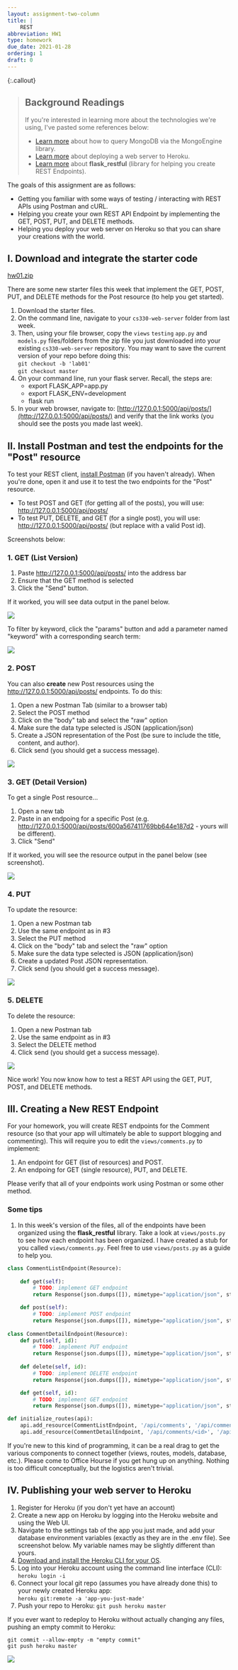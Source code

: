 ```yaml
---
layout: assignment-two-column
title: |
    REST
abbreviation: HW1
type: homework
due_date: 2021-01-28
ordering: 1
draft: 0
---
```


{:.callout}
> ## Background Readings
> If you're interested in learning more about the technologies we're using, I've pasted some references below:
> * <a href="https://docs.mongoengine.org/guide/querying.html" target="_blank">Learn more</a> about how to query MongoDB via the MongoEngine library.
> * <a href="https://pybit.es/deploy-flask-heroku.html" target="_blank">Learn more</a> about deploying a web server to Heroku.
> * <a href="https://flask-restful.readthedocs.io/en/latest/api.html" target="_blank">Learn more</a> about **flask_restful** (library for helping you create REST Endpoints).

The goals of this assignment are as follows:

* Getting you familiar with some ways of testing / interacting with REST APIs using Postman and cURL.
* Helping you create your own REST API Endpoint by implementing the GET, POST, PUT, and DELETE methods.
* Helping you deploy your web server on Heroku so that you can share your creations with the world.

## I. Download and integrate the starter code
<a class="nu-button" href="/winter2021/course-files/homework/hw01.zip">hw01.zip <i class="fas fa-download" aria-hidden="true"></i></a>

There are some new starter files this week that implement the GET, POST, PUT, and DELETE methods for the Post resource (to help you get started).

1. Download the starter files.
2. On the command line, navigate to your `cs330-web-server` folder from last week.
3. Then, using your file browser, copy the `views` `testing` `app.py` and `models.py` files/folders from the zip file you just downloaded into your existing `cs330-web-server` repository. You may want to save the current version of your repo before doing this:<br>`git checkout -b 'lab01'`<br>`git checkout master`
4. On your command line, run your flask server. Recall, the steps are:
   * export FLASK_APP=app.py
   * export FLASK_ENV=development
   * flask run
6. In your web browser, navigate to: [http://127.0.0.1:5000/api/posts/](http://127.0.0.1:5000/api/posts/) and verify that the link works (you should see the posts you made last week).

## II. Install Postman and test the endpoints for the "Post" resource
To test your REST client, <a href="https://www.postman.com/downloads/" target="_blank">install Postman</a> (if you haven't already). When you're done, open it and use it to test the two endpoints for the "Post" resource.
* To test POST and GET (for getting all of the posts), you will use: http://127.0.0.1:5000/api/posts/
* To test PUT, DELETE, and GET (for a single post), you will use: http://127.0.0.1:5000/api/posts/<id> (but replace <id> with a valid Post id).

Screenshots below:

### 1. GET (List Version)
1. Paste http://127.0.0.1:5000/api/posts/ into the address bar
2. Ensure that the GET method is selected
3. Click the "Send" button. 

If it worked, you will see data output in the panel below. 

<img class="large frame" src="/winter2021/assets/images/hw01/ss1.png" />

To filter by keyword, click the "params" button and add a parameter named "keyword" with a corresponding search term:

<img class="large frame" src="/winter2021/assets/images/hw01/ss2.png" />

### 2. POST
You can also **create** new Post resources using the http://127.0.0.1:5000/api/posts/ endpoints. To do this:
1. Open a new Postman Tab (similar to a browser tab)
1. Select the POST method
1. Click on the "body" tab and select the "raw" option
1. Make sure the data type selected is JSON (application/json)
1. Create a JSON representation of the Post (be sure to include the title, content, and author).
1. Click send (you should get a success message).

<img class="large frame" src="/winter2021/assets/images/hw01/ss3.png" />

### 3. GET (Detail Version)
To get a single Post resource...
1. Open a new tab
1. Paste in an endpoing for a specific Post (e.g. http://127.0.0.1:5000/api/posts/600a567411769bb644e187d2 - yours will be different).
1. Click "Send"

If it worked, you will see the resource output in the panel below (see screenshot).

<img class="large frame" src="/winter2021/assets/images/hw01/ss4.png" />

### 4. PUT
To update the resource:
1. Open a new Postman tab
2. Use the same endpoint as in #3
3. Select the PUT method
1. Click on the "body" tab and select the "raw" option
1. Make sure the data type selected is JSON (application/json)
1. Create a updated Post JSON representation.
1. Click send (you should get a success message).

<img class="large frame" src="/winter2021/assets/images/hw01/ss5.png" />

### 5. DELETE
To delete the resource:
1. Open a new Postman tab
2. Use the same endpoint as in #3
3. Select the DELETE method
4. Click send (you should get a success message).

<img class="large frame" src="/winter2021/assets/images/hw01/ss6.png" />

Nice work! You now know how to test a REST API using the GET, PUT, POST, and DELETE methods.

## III. Creating a New REST Endpoint
For your homework, you will create REST endpoints for the Comment resource (so that your app will ultimately be able to support blogging and commenting). This will require you to edit the `views/comments.py` to implement:
1. An endpoint for GET (list of resources) and POST.
1. An endpoing for GET (single resource), PUT, and DELETE.

Please verify that all of your endpoints work using Postman or some other method.

### Some tips
1. In this week's version of the files, all of the endpoints have been organized using the **flask_restful** library. Take a look at `views/posts.py` to see how each endpoint has been organized. I have created a stub for you called `views/comments.py`. Feel free to use `views/posts.py` as a guide to help you.

```python
class CommentListEndpoint(Resource):
    
    def get(self):
        # TODO: implement GET endpoint
        return Response(json.dumps([]), mimetype="application/json", status=200)

    def post(self):
        # TODO: implement POST endpoint
        return Response(json.dumps([]), mimetype="application/json", status=201)
        
class CommentDetailEndpoint(Resource):
    def put(self, id):
        # TODO: implement PUT endpoint
        return Response(json.dumps([]), mimetype="application/json", status=200)
    
    def delete(self, id):
        # TODO: implement DELETE endpoint
        return Response(json.dumps([]), mimetype="application/json", status=200)

    def get(self, id):
        # TODO: implement GET endpoint
        return Response(json.dumps([]), mimetype="application/json", status=200)

def initialize_routes(api):
    api.add_resource(CommentListEndpoint, '/api/comments', '/api/comments/')
    api.add_resource(CommentDetailEndpoint, '/api/comments/<id>', '/api/comments/<id>/')
```
If you're new to this kind of programming, it can be a real drag to get the various components to connect together (views, routes, models, database, etc.). Please come to Office Hourse if you get hung up on anything. Nothing is too difficult conceptually, but the logistics aren't trivial.

## IV. Publishing your web server to Heroku
1. Register for Heroku (if you don't yet have an account)
1. Create a new app on Heroku by logging into the Heroku website and using the Web UI.
1. Navigate to the settings tab of the app you just made, and add your database environment variables (exactly as they are in the .env file). See screenshot below. My variable names may be slightly different than yours.
1. <a href="https://devcenter.heroku.com/articles/getting-started-with-python#set-up" target="_blank">Download and install the Heroku CLI for your OS</a>.
1. Log into your Heroku account using the command line interface (CLI):<br>`heroku login -i`
1. Connect your local git repo (assumes you have already done this) to your newly created Heroku app:<br>`heroku git:remote -a 'app-you-just-made'`
1. Push your repo to Heroku: `git push heroku master`

If you ever want to redeploy to Heroku without actually changing any files, pushing an empty commit to Heroku:

```shell
git commit --allow-empty -m "empty commit"
git push heroku master
```

<img class="large frame" src="/winter2021/assets/images/hw01/ss7.png" />

